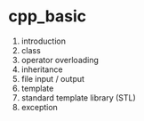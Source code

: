 # cpp_basic

1. introduction
2. class
3. operator overloading
4. inheritance
5. file input / output
6. template
7. standard template library (STL)
8. exception